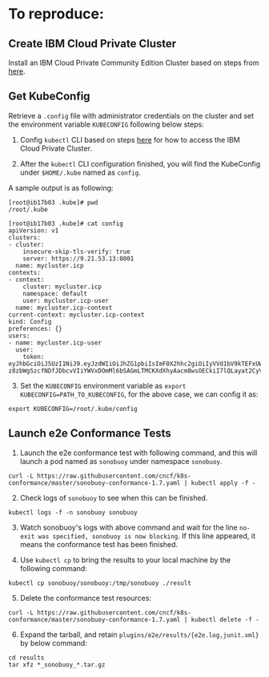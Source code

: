 # To reproduce:

## Create IBM Cloud Private Cluster
Install an IBM Cloud Private Community Edition Cluster based on steps from [here](https://www-03preprod.ibm.com/support/knowledgecenter/SSBS6K_2.1.0/installing/install_containers_CE.html).

## Get KubeConfig

Retrieve a `.config` file with administrator credentials on the cluster and set the environment variable `KUBECONFIG` following below steps:

1) Config `kubectl` CLI based on steps [here](https://www-03preprod.ibm.com/support/knowledgecenter/SSBS6K_2.1.0/manage_cluster/cfc_cli.html) for how to access the IBM Cloud Private Cluster.

2) After the `kubectl` CLI configuration finished, you will find the KubeConfig under `$HOME/.kube` named as `config`.

A sample output is as following:

```
[root@ib17b03 .kube]# pwd
/root/.kube
```

```
[root@ib17b03 .kube]# cat config
apiVersion: v1
clusters:
- cluster:
    insecure-skip-tls-verify: true
    server: https://9.21.53.13:8001
  name: mycluster.icp
contexts:
- context:
    cluster: mycluster.icp
    namespace: default
    user: mycluster.icp-user
  name: mycluster.icp-context
current-context: mycluster.icp-context
kind: Config
preferences: {}
users:
- name: mycluster.icp-user
  user:
    token: eyJhbGciOiJSUzI1NiJ9.eyJzdWIiOiJhZG1pbiIsImF0X2hhc2giOiIyVVd1bV9kTEFxUWFTVHBWNUd3Sk53IiwiaXNzIjoiaHR0cHM6Ly9teWNsdXN0ZXIuaWNwOjk0NDMvb2lkYy9lbmRwb2ludC9PUCIsImF1ZCI6IjI2ZDkxOWNhZDAzYjBlMTU1NjgzZTM4NmI2ZGQ2YTY1IiwiZXhwIjoxNTA4MDczMTE1LCJpYXQiOjE1MDgwMjk5MTV9.kMD2bPATQMmwQFmyMQ2IFs0JIq0fPTtMA6qKbjGsT8euDdjqCklQMtRKuOmtxFbwn5rqJKyWtCc_BbmRnTMSjwIdL3jnOTH8JPVpQQmOlzrQMqfGk6VqMo4lSx_M-z8zbWgSzcfNDfJDbcvVIiYWVxDOmMl6bSAGmLTMCKXdXhyAacm8wsOECkiI7lQLayat2CyVz2q8ZGi_cWf0NSdo1YEUdtiuRYmiHYsY2allHsQDYQYHEPSJvLUpcpIuhZApARMQdToMgmWbllzMGGp6RKNKcwIibugumniCnmn2zj_8dq9Fgj4eZjN9is7N80ulZ5kofMDXXCKZiZ_XMjcnzQ
```
3) Set the `KUBECONFIG` environment variable as `export KUBECONFIG=PATH_TO_KUBECONFIG`, for the above case, we can config it as:
```
export KUBECONFIG=/root/.kube/config
```

## Launch e2e Conformance Tests

1) Launch the e2e conformance test with following command, and this will launch a pod named as `sonobuoy` under namespace `sonobuoy`.
```
curl -L https://raw.githubusercontent.com/cncf/k8s-conformance/master/sonobuoy-conformance-1.7.yaml | kubectl apply -f -
```

2) Check logs of `sonobuoy` to see when this can be finished.

```
kubectl logs -f -n sonobuoy sonobuoy
```

3) Watch sonobuoy's logs with above command and wait for the line `no-exit was specified, sonobuoy is now blocking`. If this line appeared, it means the conformance test has been finished.

4) Use `kubectl cp` to bring the results to your local machine by the following command:
```
kubectl cp sonobuoy/sonobuoy:/tmp/sonobuoy ./result
```

5) Delete the conformance test resources:
```
curl -L https://raw.githubusercontent.com/cncf/k8s-conformance/master/sonobuoy-conformance-1.7.yaml | kubectl delete -f -
```

6) Expand the tarball, and retain `plugins/e2e/results/{e2e.log,junit.xml}` by below command:
```
cd results
tar xfz *_sonobuoy_*.tar.gz
```
